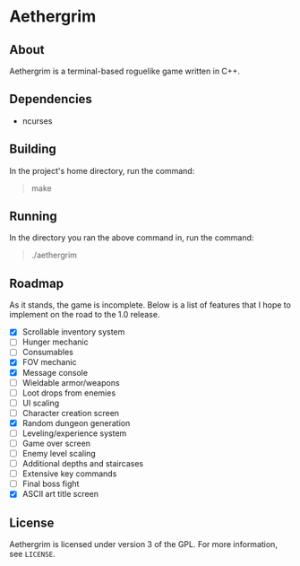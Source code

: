 # Aethergrim

## About
Aethergrim is a terminal-based roguelike game written in C++.

## Dependencies
- ncurses

## Building
In the project's home directory, run the command:
> make

## Running
In the directory you ran the above command in, run the command:
> ./aethergrim

## Roadmap
As it stands, the game is incomplete. 
Below is a list of features that I hope to implement on the road to the 1.0 release.

- [x] Scrollable inventory system
- [ ] Hunger mechanic
- [ ] Consumables
- [x] FOV mechanic
- [x] Message console
- [ ] Wieldable armor/weapons
- [ ] Loot drops from enemies
- [ ] UI scaling
- [ ] Character creation screen
- [x] Random dungeon generation
- [ ] Leveling/experience system
- [ ] Game over screen
- [ ] Enemy level scaling
- [ ] Additional depths and staircases
- [ ] Extensive key commands
- [ ] Final boss fight
- [x] ASCII art title screen

## License
Aethergrim is licensed under version 3 of the GPL. 
For more information, see `LICENSE`.
